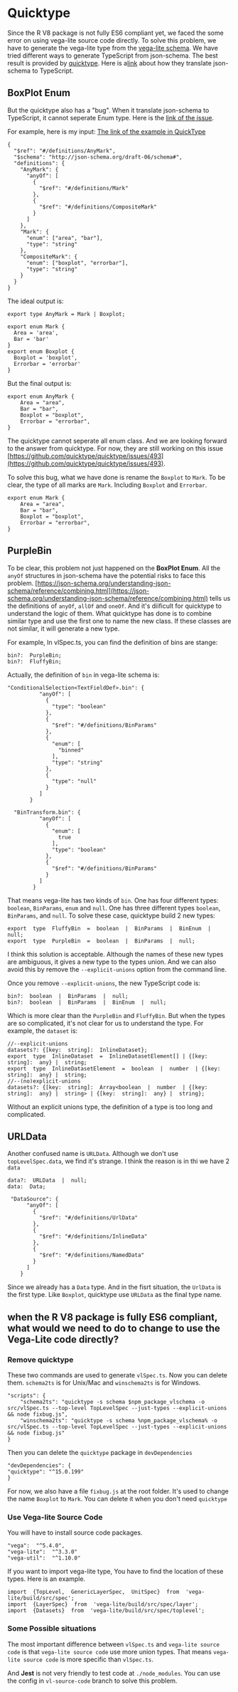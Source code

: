 # Quicktype 

Since the R V8 package is not fully ES6 compliant yet, we faced the some error on using vega-lite source code directly. To solve this problem, we have to generate the vega-lite type from the [vega-lite schema](https://vega.github.io/schema/vega-lite/v3.json).  We have tried different ways to generate TypeScript from json-schema. The best result is provided by  [quicktype](https://quicktype.io/typescript/). Here is a[link](https://app.quicktype.io?share=1KFE6qo8KU8cupEl5gh6) about how they translate json-schema to TypeScript. 

## BoxPlot Enum
But the quicktype also has a "bug".  When it translate json-schema to TypeScript, it cannot seperate Enum type. Here is the [link of the issue](https://github.com/quicktype/quicktype/issues/1284). 

For example,  here is my input: [The link of the example in QuickType](https://app.quicktype.io?share=mSby87Y3k9npwXjcBeZm)

```
{
  "$ref": "#/definitions/AnyMark",
  "$schema": "http://json-schema.org/draft-06/schema#",
  "definitions": {
    "AnyMark": {
      "anyOf": [
        {
          "$ref": "#/definitions/Mark"
        },
        {
          "$ref": "#/definitions/CompositeMark"
        }
      ]
    },
    "Mark": {
      "enum": ["area", "bar"],
      "type": "string"
    },
    "CompositeMark": {
      "enum": ["boxplot", "errorbar"],
      "type": "string"
    }
  }
}
```

The ideal output is:

```
export type AnyMark = Mark | Boxplot;

export enum Mark {
  Area = 'area',
  Bar = 'bar'
}
export enum Boxplot {
  Boxplot = 'boxplot',
  Errorbar = 'errorbar'
}

```

But the final output is:
```
export enum AnyMark {
    Area = "area",
    Bar = "bar",
    Boxplot = "boxplot",
    Errorbar = "errorbar",
}
```
The quicktype cannot seperate all enum class. And we are looking forward to the answer from quicktype. For now, they are still working on this issue [https://github.com/quicktype/quicktype/issues/493](https://github.com/quicktype/quicktype/issues/493).


To solve this bug, what we have done is rename the `Boxplot` to `Mark`.  To be clear, the type of all marks are `Mark`. Including `Boxplot` and `Errorbar`. 

```
export enum Mark {
    Area = "area",
    Bar = "bar",
    Boxplot = "boxplot",
    Errorbar = "errorbar",
}
```
## PurpleBin

To be clear, this problem not just happened on the **BoxPlot Enum**.  All the `anyOf`  structures in json-schema have the potential risks to face this problem. [https://json-schema.org/understanding-json-schema/reference/combining.html](https://json-schema.org/understanding-json-schema/reference/combining.html) tells us the definitions of `anyOf`, `allOf` and `oneOf`. And it's diificult for quicktype to understand the logic of them. What quicktype has done is to combine similar type and use the first one to name the new class. If these classes are not similar, it will generate a new type.

For example, In vlSpec.ts, you can find the definition of bins are stange:
```{TypeScript}
bin?:  PurpleBin;
bin?:  FluffyBin;
```
Actually, the definition of `bin` in vega-lite schema is:
```{json-schema}
"ConditionalSelection<TextFieldDef>.bin": {
          "anyOf": [
            {
              "type": "boolean"
            },
            {
              "$ref": "#/definitions/BinParams"
            },
            {
              "enum": [
                "binned"
              ],
              "type": "string"
            },
            {
              "type": "null"
            }
          ]
       }
       
  "BinTransform.bin": {
          "anyOf": [
            {
              "enum": [
                true
              ],
              "type": "boolean"
            },
            {
              "$ref": "#/definitions/BinParams"
            }
          ]
        }
```
That means vega-lite has two kinds of `bin`. One has four different types: `boolean`, `BinParams`, `enum` and `null`. One has three different types `boolean`, `BinParams`, and `null`.
To solve these case, quicktype build 2 new types:
```{TypeScript}
export  type  FluffyBin  =  boolean  |  BinParams  |  BinEnum  |  null;
export  type  PurpleBin  =  boolean  |  BinParams  |  null;
```
I think this solution is acceptable. Although the names of these new types are ambiguous, it gives a new type to the types union.  And we can also avoid this by remove the `--explicit-unions` option from the command line.

Once you remove `--explicit-unions`, the new TypeScript code is:
```{TypeScript}
bin?:  boolean  |  BinParams  |  null;
bin?:  boolean  |  BinParams  |  BinEnum  |  null;
```
Which is more clear than the `PurpleBin` and `FluffyBin`. But when the types are so complicated, it's not clear for us to understand the type. For example, the `dataset`  is:
```{TypeScript}
//--explicit-unions
datasets?: {[key:  string]:  InlineDataset};
export  type  InlineDataset  =  InlineDatasetElement[] | {[key:  string]:  any} |  string;
export  type  InlineDatasetElement  =  boolean  |  number  | {[key:  string]:  any} |  string;
//--(no)explicit-unions
datasets?: {[key:  string]:  Array<boolean  |  number  | {[key:  string]:  any} |  string> | {[key:  string]:  any} |  string};
```
Without an explicit unions type, the definition of a type is too long and complicated.

## URLData

Another confused name is `URLData`. Although we don't use `topLevelSpec.data`, we find it's strange. 
I think the reason is in thi we have 2 `data`
```{TypeScript}
data?:  URLData  |  null;
data:  Data;
```
```{json}
 "DataSource": {
      "anyOf": [
        {
          "$ref": "#/definitions/UrlData"
        },
        {
          "$ref": "#/definitions/InlineData"
        },
        {
          "$ref": "#/definitions/NamedData"
        }
      ]
    }
```
Since we already has a `Data` type. And in the fisrt situation, the `UrlData` is the first type. Like `Boxplot`, quicktype use `URLData` as the final type name.

##  when the R V8 package is fully ES6 compliant, what would we need to do to change to use the Vega-Lite code directly?

### Remove quicktype

These two commands are used to generate `vlSpec.ts`. Now you can delete them. `schema2ts` is for Unix/Mac and `winschema2ts` is for Windows.


```{package.json}
"scripts": {
	"schema2ts": "quicktype -s schema $npm_package_vlschema -o src/vlSpec.ts --top-level TopLevelSpec --just-types --explicit-unions && node fixbug.js",
	"winschema2ts": "quicktype -s schema %npm_package_vlschema% -o src/vlSpec.ts --top-level TopLevelSpec --just-types --explicit-unions && node fixbug.js"
}
```
Then you can delete the `quicktype` package in `devDependencies`
```{package.json}
"devDependencies": {
"quicktype": "^15.0.199"
}
```
For now, we also have a file `fixbug.js` at the root folder. It's used to change the name `Boxplot` to `Mark`. You can delete it when you don't need `quicktype`

### Use Vega-lite Source Code
 You will have to install source code packages. 
 ```
"vega":  "^5.4.0",
"vega-lite":  "^3.3.0"
"vega-util":  "^1.10.0"
 ```
If you want to import vega-lite type, You have to find the location of these types. Here is an example. 
```{TypeScript}
import  {TopLevel,  GenericLayerSpec,  UnitSpec}  from  'vega-lite/build/src/spec';
import  {LayerSpec}  from  'vega-lite/build/src/spec/layer';
import  {Datasets}  from  'vega-lite/build/src/spec/toplevel';
```
### Some Possible situations

The most important difference between `vlSpec.ts` and `vega-lite source code` is that `vega-lite source code` use more union types. That means `vega-lite source code` is more specific than `vlSpec.ts`.  

And **Jest** is not very friendly to test code at `./node_modules`. You can use the config in `vl-source-code` branch to solve this problem. 
